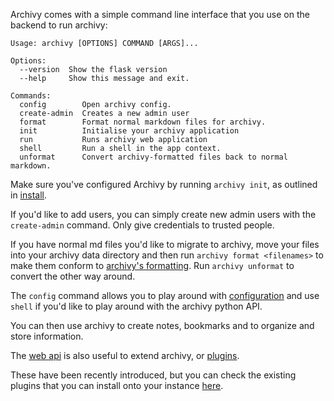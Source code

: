 Archivy comes with a simple command line interface that you use on the backend to run archivy:

```
Usage: archivy [OPTIONS] COMMAND [ARGS]...

Options:
  --version  Show the flask version
  --help     Show this message and exit.

Commands:
  config        Open archivy config.
  create-admin  Creates a new admin user
  format        Format normal markdown files for archivy.
  init          Initialise your archivy application
  run           Runs archivy web application
  shell         Run a shell in the app context.
  unformat      Convert archivy-formatted files back to normal markdown.
```

Make sure you've configured Archivy by running `archivy init`, as outlined in [install](install.md).

If you'd like to add users, you can simply create new admin users with the `create-admin` command. Only give credentials to trusted people.

If you have normal md files you'd like to migrate to archivy, move your files into your archivy data directory and then run `archivy format <filenames>` to make them conform to [archivy's formatting](/reference/architecture/#data-storage). Run `archivy unformat` to convert the other way around.

The `config` command allows you to play around with [configuration](config.md) and use `shell` if you'd like to play around with the archivy python API.

You can then use archivy to create notes, bookmarks and to organize and store information.

The [web api](reference/web_api.md) is also useful to extend archivy, or [plugins](plugins.md).

These have been recently introduced, but you can check the existing plugins that you can install onto your instance [here](https://github.com/archivy/awesome-archivy).
